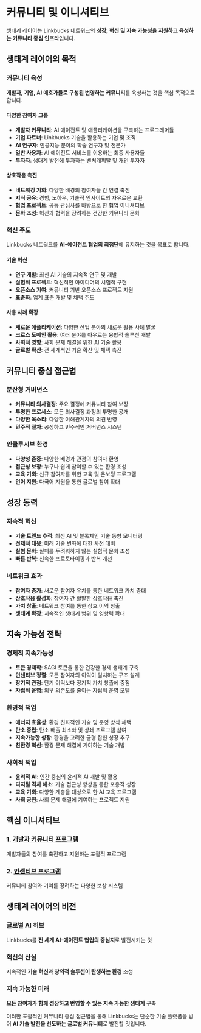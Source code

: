 # 커뮤니티 및 이니셔티브

생태계 레이어는 Linkbucks 네트워크의 **성장, 혁신 및 지속 가능성을 지원하고 육성하는 커뮤니티 중심 인프라**입니다.

## 생태계 레이어의 목적

### 커뮤니티 육성
**개발자, 기업, AI 애호가들로 구성된 번영하는 커뮤니티**를 육성하는 것을 핵심 목적으로 합니다.

#### 다양한 참여자 그룹
- **개발자 커뮤니티**: AI 에이전트 및 애플리케이션을 구축하는 프로그래머들
- **기업 파트너**: Linkbucks 기술을 활용하는 기업 및 조직
- **AI 연구자**: 인공지능 분야의 학술 연구자 및 전문가
- **일반 사용자**: AI 에이전트 서비스를 이용하는 최종 사용자들
- **투자자**: 생태계 발전에 투자하는 벤처캐피탈 및 개인 투자자

#### 상호작용 촉진
- **네트워킹 기회**: 다양한 배경의 참여자들 간 연결 촉진
- **지식 공유**: 경험, 노하우, 기술적 인사이트의 자유로운 교환
- **협업 프로젝트**: 공동 관심사를 바탕으로 한 협업 이니셔티브
- **문화 조성**: 혁신과 협력을 장려하는 건강한 커뮤니티 문화

### 혁신 주도
Linkbucks 네트워크를 **AI-에이전트 협업의 최첨단**에 유지하는 것을 목표로 합니다.

#### 기술 혁신
- **연구 개발**: 최신 AI 기술의 지속적 연구 및 개발
- **실험적 프로젝트**: 혁신적인 아이디어의 시험적 구현
- **오픈소스 기여**: 커뮤니티 기반 오픈소스 프로젝트 지원
- **표준화**: 업계 표준 개발 및 채택 주도

#### 사용 사례 확장
- **새로운 애플리케이션**: 다양한 산업 분야의 새로운 활용 사례 발굴
- **크로스 도메인 활용**: 여러 분야를 아우르는 융합적 솔루션 개발
- **사회적 영향**: 사회 문제 해결을 위한 AI 기술 활용
- **글로벌 확산**: 전 세계적인 기술 확산 및 채택 촉진

## 커뮤니티 중심 접근법

### 분산형 거버넌스
- **커뮤니티 의사결정**: 주요 결정에 커뮤니티 참여 보장
- **투명한 프로세스**: 모든 의사결정 과정의 투명한 공개
- **다양한 목소리**: 다양한 이해관계자의 의견 반영
- **민주적 절차**: 공정하고 민주적인 거버넌스 시스템

### 인클루시브 환경
- **다양성 존중**: 다양한 배경과 관점의 참여자 환영
- **접근성 보장**: 누구나 쉽게 참여할 수 있는 환경 조성
- **교육 기회**: 신규 참여자를 위한 교육 및 온보딩 프로그램
- **언어 지원**: 다국어 지원을 통한 글로벌 참여 확대

## 성장 동력

### 지속적 혁신
- **기술 트렌드 추적**: 최신 AI 및 블록체인 기술 동향 모니터링
- **선제적 대응**: 미래 기술 변화에 대한 사전 대비
- **실험 문화**: 실패를 두려워하지 않는 실험적 문화 조성
- **빠른 반복**: 신속한 프로토타이핑과 반복 개선

### 네트워크 효과
- **참여자 증가**: 새로운 참여자 유치를 통한 네트워크 가치 증대
- **상호작용 활성화**: 참여자 간 활발한 상호작용 촉진
- **가치 창출**: 네트워크 참여를 통한 상호 이익 창출
- **생태계 확장**: 지속적인 생태계 범위 및 영향력 확대

## 지속 가능성 전략

### 경제적 지속가능성
- **토큰 경제학**: $AGI 토큰을 통한 건강한 경제 생태계 구축
- **인센티브 정렬**: 모든 참여자의 이익이 일치하는 구조 설계
- **장기적 관점**: 단기 이익보다 장기적 가치 창출에 중점
- **자립적 운영**: 외부 의존도를 줄이는 자립적 운영 모델

### 환경적 책임
- **에너지 효율성**: 환경 친화적인 기술 및 운영 방식 채택
- **탄소 중립**: 탄소 배출 최소화 및 상쇄 프로그램 참여
- **지속가능한 성장**: 환경을 고려한 균형 잡힌 성장 추구
- **친환경 혁신**: 환경 문제 해결에 기여하는 기술 개발

### 사회적 책임
- **윤리적 AI**: 인간 중심의 윤리적 AI 개발 및 활용
- **디지털 격차 해소**: 기술 접근성 향상을 통한 포용적 성장
- **교육 기회**: 다양한 계층을 대상으로 한 AI 교육 프로그램
- **사회 공헌**: 사회 문제 해결에 기여하는 프로젝트 지원

## 핵심 이니셔티브

### 1. [개발자 커뮤니티 프로그램](developer-programs.md)
개발자들의 참여를 촉진하고 지원하는 포괄적 프로그램

### 2. [인센티브 프로그램](incentive-programs.md)
커뮤니티 참여와 기여를 장려하는 다양한 보상 시스템

## 생태계 레이어의 비전

### 글로벌 AI 허브
Linkbucks를 **전 세계 AI-에이전트 협업의 중심지**로 발전시키는 것

### 혁신의 산실
지속적인 **기술 혁신과 창의적 솔루션이 탄생하는 환경** 조성

### 지속 가능한 미래
**모든 참여자가 함께 성장하고 번영할 수 있는 지속 가능한 생태계** 구축

이러한 포괄적인 커뮤니티 중심 접근법을 통해 Linkbucks는 단순한 기술 플랫폼을 넘어 **AI 기술 발전을 선도하는 글로벌 커뮤니티**로 발전할 것입니다.